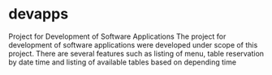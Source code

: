 # devapps
Project for Development of Software Applications
The project for development of software applications were developed under scope of this project. There are several features such as listing of menu, table reservation by date time and listing of available tables based on depending time
